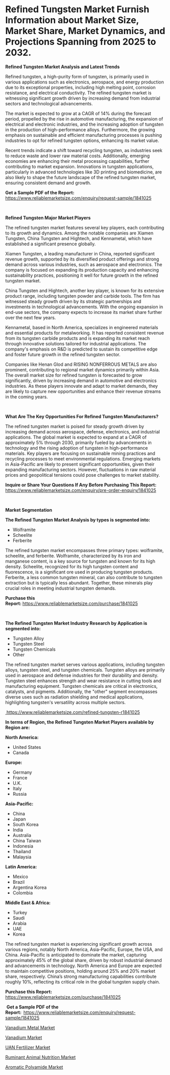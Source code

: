 <p><h1>Refined Tungsten Market Furnish Information about Market Size, Market Share, Market Dynamics, and Projections Spanning from 2025 to 2032.</h1></p><p><strong>Refined Tungsten Market Analysis and Latest Trends</strong></p>
<p><p>Refined tungsten, a high-purity form of tungsten, is primarily used in various applications such as electronics, aerospace, and energy production due to its exceptional properties, including high melting point, corrosion resistance, and electrical conductivity. The refined tungsten market is witnessing significant growth driven by increasing demand from industrial sectors and technological advancements.</p><p>The market is expected to grow at a CAGR of 14% during the forecast period, propelled by the rise in automotive manufacturing, the expansion of electrical and electronic industries, and the increasing adoption of tungsten in the production of high-performance alloys. Furthermore, the growing emphasis on sustainable and efficient manufacturing processes is pushing industries to opt for refined tungsten options, enhancing its market value.</p><p>Recent trends indicate a shift toward recycling tungsten, as industries seek to reduce waste and lower raw material costs. Additionally, emerging economies are enhancing their metal processing capabilities, further contributing to market expansion. Innovations in tungsten applications, particularly in advanced technologies like 3D printing and biomedicine, are also likely to shape the future landscape of the refined tungsten market, ensuring consistent demand and growth.</p></p>
<p><strong>Get a Sample PDF of the Report:&nbsp;</strong> <a href="https://www.reliablemarketsize.com/enquiry/request-sample/1841025?utm_campaign=2034&utm_medium=2&utm_source=Github&utm_content=ia&utm_term=01042025&utm_id=refined-tungsten">https://www.reliablemarketsize.com/enquiry/request-sample/1841025</a></p>
<p>&nbsp;</p>
<p><strong>Refined Tungsten Major Market Players</strong></p>
<p><p>The refined tungsten market features several key players, each contributing to its growth and dynamics. Among the notable companies are Xiamen Tungsten, China Tungsten and Hightech, and Kennametal, which have established a significant presence globally.</p><p>Xiamen Tungsten, a leading manufacturer in China, reported significant revenue growth, supported by its diversified product offerings and strong demand across various industries, such as aerospace and electronics. The company is focused on expanding its production capacity and enhancing sustainability practices, positioning it well for future growth in the refined tungsten market.</p><p>China Tungsten and Hightech, another key player, is known for its extensive product range, including tungsten powder and carbide tools. The firm has witnessed steady growth driven by its strategic partnerships and investments in technological advancements. With the ongoing expansion in end-use sectors, the company expects to increase its market share further over the next few years.</p><p>Kennametal, based in North America, specializes in engineered materials and essential products for metalworking. It has reported consistent revenue from its tungsten carbide products and is expanding its market reach through innovative solutions tailored for industrial applications. The company's emphasis on R&D is predicted to sustain its competitive edge and foster future growth in the refined tungsten sector.</p><p>Companies like Henan Glod and RISING NONFERROUS METALS are also prominent, contributing to regional market dynamics primarily within Asia. The overall market size for refined tungsten is forecasted to grow significantly, driven by increasing demand in automotive and electronics industries. As these players innovate and adapt to market demands, they are likely to capture new opportunities and enhance their revenue streams in the coming years.</p></p>
<p>&nbsp;</p>
<p><strong>What Are The Key Opportunities For Refined Tungsten Manufacturers?</strong></p>
<p><p>The refined tungsten market is poised for steady growth driven by increasing demand across aerospace, defense, electronics, and industrial applications. The global market is expected to expand at a CAGR of approximately 5% through 2030, primarily fueled by advancements in technology and the rising adoption of tungsten in high-performance materials. Key players are focusing on sustainable mining practices and recycling processes to meet environmental regulations. Emerging markets in Asia-Pacific are likely to present significant opportunities, given their expanding manufacturing sectors. However, fluctuations in raw material prices and geopolitical tensions could pose challenges to market stability.</p></p>
<p><strong>Inquire or Share Your Questions If Any Before Purchasing This Report:</strong> <a href="https://www.reliablemarketsize.com/enquiry/pre-order-enquiry/1841025?utm_campaign=2034&utm_medium=2&utm_source=Github&utm_content=ia&utm_term=01042025&utm_id=refined-tungsten">https://www.reliablemarketsize.com/enquiry/pre-order-enquiry/1841025</a></p>
<p>&nbsp;</p>
<p><strong>Market Segmentation</strong></p>
<p><strong>The Refined Tungsten Market Analysis by types is segmented into:</strong></p>
<p><ul><li>Wolframite</li><li>Scheelite</li><li>Ferberite</li></ul></p>
<p><p>The refined tungsten market encompasses three primary types: wolframite, scheelite, and ferberite. Wolframite, characterized by its iron and manganese content, is a key source for tungsten and known for its high density. Scheelite, recognized for its high tungsten content and fluorescence, is a significant ore used in producing tungsten products. Ferberite, a less common tungsten mineral, can also contribute to tungsten extraction but is typically less abundant. Together, these minerals play crucial roles in meeting industrial tungsten demands.</p></p>
<p><strong>Purchase this Report:&nbsp;</strong><a href="https://www.reliablemarketsize.com/purchase/1841025?utm_campaign=2034&utm_medium=2&utm_source=Github&utm_content=ia&utm_term=01042025&utm_id=refined-tungsten">https://www.reliablemarketsize.com/purchase/1841025</a></p>
<p>&nbsp;</p>
<p><strong>The Refined Tungsten Market Industry Research by Application is segmented into:</strong></p>
<p><ul><li>Tungsten Alloy</li><li>Tungsten Steel</li><li>Tungsten Chemicals</li><li>Other</li></ul></p>
<p><p>The refined tungsten market serves various applications, including tungsten alloys, tungsten steel, and tungsten chemicals. Tungsten alloys are primarily used in aerospace and defense industries for their durability and density. Tungsten steel enhances strength and wear resistance in cutting tools and manufacturing equipment. Tungsten chemicals are critical in electronics, catalysts, and pigments. Additionally, the "other" segment encompasses diverse uses such as radiation shielding and medical applications, highlighting tungsten's versatility across multiple sectors.</p></p>
<p><a href="https://www.reliablemarketsize.com/refined-tungsten-r1841025?utm_campaign=2034&utm_medium=2&utm_source=Github&utm_content=ia&utm_term=01042025&utm_id=refined-tungsten">&nbsp;https://www.reliablemarketsize.com/refined-tungsten-r1841025</a></p>
<p><strong>In terms of Region, the Refined Tungsten Market Players available by Region are:</strong></p>
<p>
    <p> <strong> North America: </strong>
        <ul>
            <li>United States</li>
            <li>Canada</li>
        </ul>
        </p> 
    <p> <strong> Europe: </strong>
        <ul>
            <li>Germany</li>
            <li>France</li>
            <li>U.K.</li>
            <li>Italy</li>
            <li>Russia</li>
        </ul>
        </p> 
    <p> <strong> Asia-Pacific: </strong>
        <ul>
            <li>China</li>
            <li>Japan</li>
            <li>South Korea</li>
            <li>India</li>
            <li>Australia</li>
            <li>China Taiwan</li>
            <li>Indonesia</li>
            <li>Thailand</li>
            <li>Malaysia</li>
        </ul>
        </p> 
    <p> <strong> Latin America: </strong>
        <ul>
            <li>Mexico</li>
            <li>Brazil</li>
            <li>Argentina Korea</li>
            <li>Colombia</li>
        </ul>
        </p> 
    <p> <strong> Middle East & Africa: </strong>
        <ul>
            <li>Turkey</li>
            <li>Saudi</li>
            <li>Arabia</li>
            <li>UAE</li>
            <li>Korea</li>
        </ul>
    </p>
    </p>
<p><p>The refined tungsten market is experiencing significant growth across various regions, notably North America, Asia-Pacific, Europe, the USA, and China. Asia-Pacific is anticipated to dominate the market, capturing approximately 45% of the global share, driven by robust industrial demand and advancements in technology. North America and Europe are expected to maintain competitive positions, holding around 25% and 20% market share, respectively. China’s strong manufacturing capabilities contribute roughly 10%, reflecting its critical role in the global tungsten supply chain.</p></p>
<p><strong>Purchase this Report: </strong><a href="https://www.reliablemarketsize.com/purchase/1841025?utm_campaign=2034&utm_medium=2&utm_source=Github&utm_content=ia&utm_term=01042025&utm_id=refined-tungsten">https://www.reliablemarketsize.com/purchase/1841025</a></p>
<p>&nbsp;<strong>Get a Sample PDF of the Report:&nbsp;&nbsp;</strong><a href="https://www.reliablemarketsize.com/enquiry/request-sample/1841025?utm_campaign=2034&utm_medium=2&utm_source=Github&utm_content=ia&utm_term=01042025&utm_id=refined-tungsten">https://www.reliablemarketsize.com/enquiry/request-sample/1841025</a></p>
<p><strong></strong></p>
<p><p><a href="https://github.com/ernierintzfu/Market-Research-Report-List-1/blob/main/vanadium-metal-market.md?utm_campaign=2034&utm_medium=2&utm_source=Github&utm_content=ia&utm_term=01042025&utm_id=refined-tungsten">Vanadium Metal Market</a></p><p><a href="https://github.com/kielbledeni0/Market-Research-Report-List-1/blob/main/vanadium-market.md?utm_campaign=2034&utm_medium=2&utm_source=Github&utm_content=ia&utm_term=01042025&utm_id=refined-tungsten">Vanadium Market</a></p><p><a href="https://github.com/janustabarf2/Market-Research-Report-List-1/blob/main/uan-fertilizer-market.md?utm_campaign=2034&utm_medium=2&utm_source=Github&utm_content=ia&utm_term=01042025&utm_id=refined-tungsten">UAN Fertilizer Market</a></p><p><a href="https://github.com/grevecodeeol/Market-Research-Report-List-1/blob/main/ruminant-animal-nutrition-market.md?utm_campaign=2034&utm_medium=2&utm_source=Github&utm_content=ia&utm_term=01042025&utm_id=refined-tungsten">Ruminant Animal Nutrition Market</a></p><p><a href="https://github.com/calizlewin2f/Market-Research-Report-List-1/blob/main/aromatic-polyamide-market.md?utm_campaign=2034&utm_medium=2&utm_source=Github&utm_content=ia&utm_term=01042025&utm_id=refined-tungsten">Aromatic Polyamide Market</a></p></p>